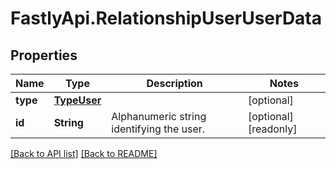 # FastlyApi.RelationshipUserUserData

## Properties

Name | Type | Description | Notes
------------ | ------------- | ------------- | -------------
**type** | [**TypeUser**](TypeUser.md) |  | [optional] 
**id** | **String** | Alphanumeric string identifying the user. | [optional] [readonly] 



[[Back to API list]](../../README.md#endpoints) [[Back to README]](../../README.md)
